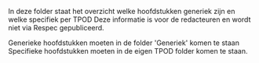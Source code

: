 In deze folder staat het overzicht welke hoofdstukken generiek zijn en welke specifiek per TPOD
Deze informatie is voor de redacteuren en wordt niet via Respec gepubliceerd.

Generieke hoofdstukken moeten in de folder 'Generiek' komen te staan
Specifieke hoofdstukken moeten in de eigen TPOD folder komen te staan.

